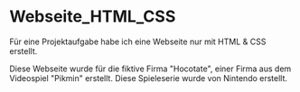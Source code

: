 # Webseite_HTML_CSS
Für eine Projektaufgabe habe ich eine Webseite nur mit HTML &amp; CSS erstellt.

Diese Webseite wurde für die fiktive Firma "Hocotate", einer Firma aus dem Videospiel "Pikmin" erstellt. Diese Spieleserie wurde von Nintendo erstellt.
